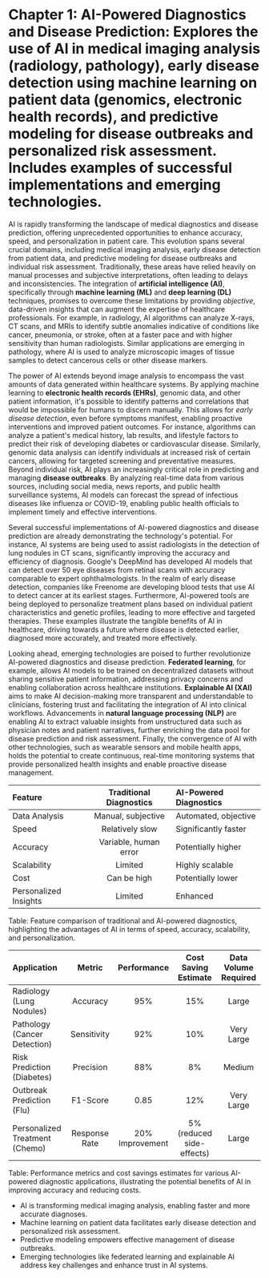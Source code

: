 # Chapter 1: AI-Powered Diagnostics and Disease Prediction: Explores the use of AI in medical imaging analysis (radiology, pathology), early disease detection using machine learning on patient data (genomics, electronic health records), and predictive modeling for disease outbreaks and personalized risk assessment. Includes examples of successful implementations and emerging technologies.

AI is rapidly transforming the landscape of medical diagnostics and disease prediction, offering unprecedented opportunities to enhance accuracy, speed, and personalization in patient care. This evolution spans several crucial domains, including medical imaging analysis, early disease detection from patient data, and predictive modeling for disease outbreaks and individual risk assessment. Traditionally, these areas have relied heavily on manual processes and subjective interpretations, often leading to delays and inconsistencies. The integration of **artificial intelligence (AI)**, specifically through **machine learning (ML)** and **deep learning (DL)** techniques, promises to overcome these limitations by providing *objective*, data-driven insights that can augment the expertise of healthcare professionals. For example, in radiology, AI algorithms can analyze X-rays, CT scans, and MRIs to identify subtle anomalies indicative of conditions like cancer, pneumonia, or stroke, often at a faster pace and with higher sensitivity than human radiologists. Similar applications are emerging in pathology, where AI is used to analyze microscopic images of tissue samples to detect cancerous cells or other disease markers.

The power of AI extends beyond image analysis to encompass the vast amounts of data generated within healthcare systems. By applying machine learning to **electronic health records (EHRs)**, genomic data, and other patient information, it's possible to identify patterns and correlations that would be impossible for humans to discern manually. This allows for *early disease detection*, even before symptoms manifest, enabling proactive interventions and improved patient outcomes. For instance, algorithms can analyze a patient's medical history, lab results, and lifestyle factors to predict their risk of developing diabetes or cardiovascular disease. Similarly, genomic data analysis can identify individuals at increased risk of certain cancers, allowing for targeted screening and preventative measures. Beyond individual risk, AI plays an increasingly critical role in predicting and managing **disease outbreaks**. By analyzing real-time data from various sources, including social media, news reports, and public health surveillance systems, AI models can forecast the spread of infectious diseases like influenza or COVID-19, enabling public health officials to implement timely and effective interventions.

Several successful implementations of AI-powered diagnostics and disease prediction are already demonstrating the technology's potential. For instance, AI systems are being used to assist radiologists in the detection of lung nodules in CT scans, significantly improving the accuracy and efficiency of diagnosis. Google's DeepMind has developed AI models that can detect over 50 eye diseases from retinal scans with accuracy comparable to expert ophthalmologists. In the realm of early disease detection, companies like Freenome are developing blood tests that use AI to detect cancer at its earliest stages. Furthermore, AI-powered tools are being deployed to personalize treatment plans based on individual patient characteristics and genetic profiles, leading to more effective and targeted therapies. These examples illustrate the tangible benefits of AI in healthcare, driving towards a future where disease is detected earlier, diagnosed more accurately, and treated more effectively.

Looking ahead, emerging technologies are poised to further revolutionize AI-powered diagnostics and disease prediction. **Federated learning**, for example, allows AI models to be trained on decentralized datasets without sharing sensitive patient information, addressing privacy concerns and enabling collaboration across healthcare institutions. **Explainable AI (XAI)** aims to make AI decision-making more transparent and understandable to clinicians, fostering trust and facilitating the integration of AI into clinical workflows. Advancements in **natural language processing (NLP)** are enabling AI to extract valuable insights from unstructured data such as physician notes and patient narratives, further enriching the data pool for disease prediction and risk assessment. Finally, the convergence of AI with other technologies, such as wearable sensors and mobile health apps, holds the potential to create continuous, real-time monitoring systems that provide personalized health insights and enable proactive disease management.

| Feature             | Traditional Diagnostics | AI-Powered Diagnostics |
|:----------------------|:------------------------:|:-----------------------|
| Data Analysis         | Manual, subjective       | Automated, objective  |
| Speed               | Relatively slow        | Significantly faster |
| Accuracy            | Variable, human error    | Potentially higher    |
| Scalability           | Limited                 | Highly scalable       |
| Cost                | Can be high             | Potentially lower      |
| Personalized Insights | Limited                 | Enhanced              |

Table: Feature comparison of traditional and AI-powered diagnostics, highlighting the advantages of AI in terms of speed, accuracy, scalability, and personalization.

| Application                | Metric        | Performance        | Cost Saving Estimate | Data Volume Required |
|:-----------------------------|:-------------:|:------------------:|:--------------------:|:----------------------:|
| Radiology (Lung Nodules)    | Accuracy      | 95%                | 15%                   | Large                   |
| Pathology (Cancer Detection) | Sensitivity   | 92%                | 10%                   | Very Large              |
| Risk Prediction (Diabetes)   | Precision     | 88%                | 8%                    | Medium                  |
| Outbreak Prediction (Flu)   | F1-Score      | 0.85               | 12%                   | Very Large              |
| Personalized Treatment (Chemo)| Response Rate | 20% Improvement  | 5% (reduced side-effects)   | Large                   |

Table: Performance metrics and cost savings estimates for various AI-powered diagnostic applications, illustrating the potential benefits of AI in improving accuracy and reducing costs.

*   AI is transforming medical imaging analysis, enabling faster and more accurate diagnoses.
*   Machine learning on patient data facilitates early disease detection and personalized risk assessment.
*   Predictive modeling empowers effective management of disease outbreaks.
*   Emerging technologies like federated learning and explainable AI address key challenges and enhance trust in AI systems.
